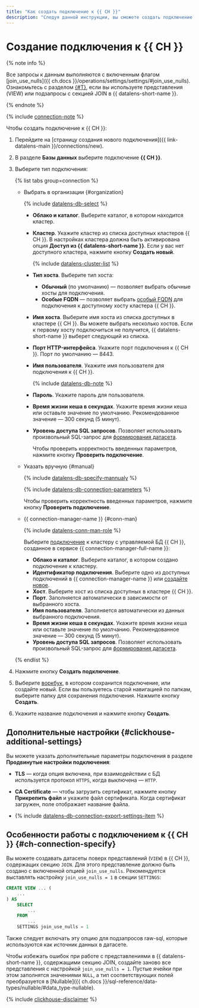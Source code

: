```yaml
---
title: "Как создать подключение к {{ CH }}"
description: "Следуя данной инструкции, вы сможете создать подключение к {{ CH }}."
---
```


# Создание подключения к {{ CH }}

{% note info %}

Все запросы к данным выполняются с включенным флагом [join_use_nulls]({{ ch.docs }}/operations/settings/settings/#join_use_nulls). Ознакомьтесь с разделом [{#T}](#ch-connection-specify), если вы используете представления (VIEW) или подзапросы с секцией JOIN в {{ datalens-short-name }}.

{% endnote %}


{% include [connection-note](../../../_includes/datalens/datalens-connection-note-ip.md) %}

Чтобы создать подключение к {{ CH }}:

1. Перейдите на [страницу создания нового подключения]({{ link-datalens-main }}/connections/new).
1. В разделе **Базы данных** выберите подключение **{{ CH }}**.


1. Выберите тип подключения:

   {% list tabs group=connection %}

   - Выбрать в организации {#organization}

     {% include [datalens-db-select](../../../_includes/datalens/datalens-db-select.md) %}

     * **Облако и каталог**. Выберите каталог, в котором находится кластер.
     * **Кластер**. Укажите кластер из списка доступных кластеров {{ CH }}. В настройках кластера должна быть активирована опция **Доступ из {{ datalens-short-name }}**. Если у вас нет доступного кластера, нажмите кнопку **Создать новый**.

       {% include [datalens-cluster-list](../../../_includes/datalens/datalens-cluster-list.md) %}

     * **Тип хоста**. Выберите тип хоста:

       * **Обычный** (по умолчанию) — позволяет выбрать обычные хосты для подключения.
       * **Особые FQDN** — позволяет выбрать [особый FQDN](../../../managed-clickhouse/operations/connect/fqdn.md#auto) для подключения к доступному хосту кластера {{ CH }}.

     * **Имя хоста**. Выберите имя хоста из списка доступных в кластере {{ CH }}. Вы можете выбрать несколько хостов. Если к первому хосту подключиться не получится, {{ datalens-short-name }} выберет следующий из списка.
     * **Порт HTTP-интерфейса**. Укажите порт подключения к {{ CH }}. Порт по умолчанию — 8443.
     * **Имя пользователя**. Укажите имя пользователя для подключения к {{ CH }}.

       {% include [datalens-db-note](../../../_includes/datalens/datalens-db-note.md) %}

     * **Пароль**. Укажите пароль для пользователя.
     * **Время жизни кеша в секундах**. Укажите время жизни кеша или оставьте значение по умолчанию. Рекомендованное значение — 300 секунд (5 минут).
     * **Уровень доступа SQL запросов**. Позволяет использовать произвольный SQL-запрос для [формирования датасета](../../dataset/settings.md#sql-request-in-datatset).

       Чтобы проверить корректность введенных параметров, нажмите кнопку **Проверить подключение**.

   - Указать вручную {#manual}

     {% include [datalens-db-specify-mannualy](../../../_includes/datalens/datalens-db-specify-mannualy.md) %}

     {% include [datalens-db-connection-parameters](../../../_includes/datalens/datalens-db-connection-parameters.md) %}

     Чтобы проверить корректность введенных параметров, нажмите кнопку **Проверить подключение**.

   - {{ connection-manager-name }} {#conn-man}

     {% include [datalens-conn-man-role](../../../_includes/datalens/datalens-conn-man-role.md) %}

     Выберите [подключение](../../../metadata-hub/concepts/connection-manager.md) к кластеру с управляемой БД {{ CH }}, созданное в сервисе {{ connection-manager-full-name }}:

     * **Облако и каталог**. Выберите каталог, в котором создано подключение к кластеру.
     * **Идентификатор подключения**. Выберите одно из доступных подключений в {{ connection-manager-name }} или [создайте новое](../../../metadata-hub/operations/create-connection.md).
     * **Хост**. Выберите хост из списка доступных в кластере {{ CH }}.
     * **Порт**. Заполняется автоматически в зависимости от выбранного хоста.
     * **Имя пользователя**. Заполняется автоматически из данных выбранного подключения.
     * **Время жизни кеша в секундах**. Укажите время жизни кеша или оставьте значение по умолчанию. Рекомендованное значение — 300 секунд (5 минут).
     * **Уровень доступа SQL запросов**. Позволяет использовать произвольный SQL-запрос для [формирования датасета](../../dataset/settings.md#sql-request-in-datatset).

   {% endlist %}


1. Нажмите кнопку **Создать подключение**.


1. Выберите [воркбук](../../workbooks-collections/index.md), в котором сохранится подключение, или создайте новый. Если вы пользуетесь старой навигацией по папкам, выберите папку для сохранения подключения. Нажмите кнопку **Создать**.


1. Укажите название подключения и нажмите кнопку **Создать**.



## Дополнительные настройки {#clickhouse-additional-settings}

Вы можете указать дополнительные параметры подключения в разделе **Продвинутые настройки подключения**:

* **TLS** — когда опция включена, при взаимодействии с БД используется протокол `HTTPS`, когда выключена — `HTTP`.

* **CA Certificate** — чтобы загрузить сертификат, нажмите кнопку **Прикрепить файл** и укажите файл сертификата. Когда сертификат загружен, поле отображает название файла.

* {% include [datalens-db-connection-export-settings-item](../../../_includes/datalens/operations/datalens-db-connection-export-settings-item.md) %}

## Особенности работы с подключением к {{ CH }} {#ch-connection-specify}

Вы можете создавать датасеты поверх представлений (`VIEW`) в {{ CH }}, содержащих секцию `JOIN`. Для этого представление должно быть создано с включенной опцией `join_use_nulls`. Рекомендуется выставлять настройку `join_use_nulls = 1` в секции `SETTINGS`:

```sql
CREATE VIEW ... (
    ...
) AS
    SELECT
        ...
    FROM
        ...
    SETTINGS join_use_nulls = 1
```

Также следует включать эту опцию для подзапросов raw-sql, которые используются как источник данных в датасете.

Чтобы избежать ошибок при работе с представлениями в {{ datalens-short-name }}, содержащими секцию JOIN, создайте заново все представления с настройкой `join_use_nulls = 1`. Пустые ячейки при этом заполнятся значениями `NULL`, а тип соответствующих полей преобразуется в [Nullable]({{ ch.docs }}/sql-reference/data-types/nullable/#data_type-nullable).

{% include [clickhouse-disclaimer](../../../_includes/clickhouse-disclaimer.md) %}
